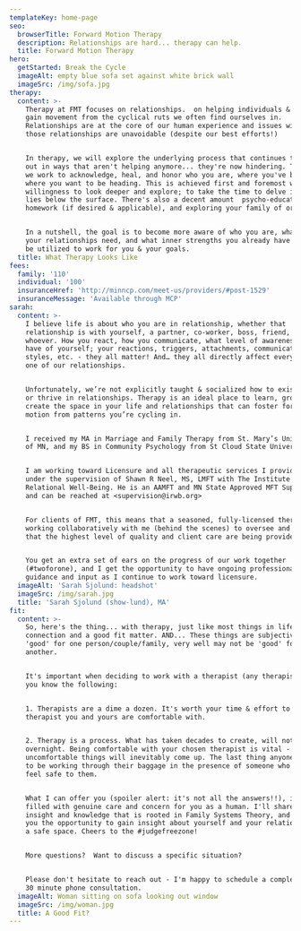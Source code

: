 ```yaml
---
templateKey: home-page
seo:
  browserTitle: Forward Motion Therapy
  description: Relationships are hard... therapy can help.
  title: Forward Motion Therapy
hero:
  getStarted: Break the Cycle
  imageAlt: empty blue sofa set against white brick wall
  imageSrc: /img/sofa.jpg
therapy:
  content: >-
    Therapy at FMT focuses on relationships.  on helping individuals & couples
    gain movement from the cyclical ruts we often find ourselves in.
    Relationships are at the core of our human experience and issues within
    those relationships are unavoidable (despite our best efforts!) 


    In therapy, we will explore the underlying process that continues to play
    out in ways that aren't helping anymore... they're now hindering. Together,
    we work to acknowledge, heal, and honor who you are, where you've been, and
    where you want to be heading. This is achieved first and foremost with your
    willingness to look deeper and explore; to take the time to delve into what
    lies below the surface. There's also a decent amount  psycho-education,
    homework (if desired & applicable), and exploring your family of origin.


    In a nutshell, the goal is to become more aware of who you are, what you and
    your relationships need, and what inner strengths you already have that can
    be utilized to work for you & your goals.
  title: What Therapy Looks Like
fees:
  family: '110'
  individual: '100'
  insuranceHref: 'http://minncp.com/meet-us/providers/#post-1529'
  insuranceMessage: 'Available through MCP'
sarah:
  content: >-
    I believe life is about who you are in relationship, whether that
    relationship is with yourself, a partner, co-worker, boss, friend, pet…
    whoever. How you react, how you communicate, what level of awareness you
    have of yourself; your reactions, triggers, attachments, communication
    styles, etc. - they all matter! And… they all directly affect every single
    one of our relationships.


    Unfortunately, we’re not explicitly taught & socialized how to exist, grow,
    or thrive in relationships. Therapy is an ideal place to learn, grow, and
    create the space in your life and relationships that can foster forward
    motion from patterns you’re cycling in.


    I received my MA in Marriage and Family Therapy from St. Mary’s University
    of MN, and my BS in Community Psychology from St Cloud State University.


    I am working toward Licensure and all therapeutic services I provide are
    under the supervision of Shawn R Neel, MS, LMFT with The Institute for
    Relational Well-Being. He is an AAMFT and MN State Approved MFT Supervisor
    and can be reached at <supervision@irwb.org>


    For clients of FMT, this means that a seasoned, fully-licensed therapist is
    working collaboratively with me (behind the scenes) to oversee and ensure
    that the highest level of quality and client care are being provided.


    You get an extra set of ears on the progress of our work together
    (#twoforone), and I get the opportunity to have ongoing professional
    guidance and input as I continue to work toward licensure.
  imageAlt: 'Sarah Sjolund: headshot'
  imageSrc: /img/sarah.jpg
  title: 'Sarah Sjolund (show-lund), MA'
fit:
  content: >-
    So, here's the thing... with therapy, just like most things in life,
    connection and a good fit matter. AND... These things are subjective; what's
    'good' for one person/couple/family, very well may not be 'good' for
    another.


    It's important when deciding to work with a therapist (any therapist) that
    you know the following:


    1. Therapists are a dime a dozen. It's worth your time & effort to find a
    therapist you and yours are comfortable with.


    2. Therapy is a process. What has taken decades to create, will not change
    overnight. Being comfortable with your chosen therapist is vital - because
    uncomfortable things will inevitably come up. The last thing anyone needs is
    to be working through their baggage in the presence of someone who doesn't
    feel safe to them. 


    What I can offer you (spoiler alert: it's not all the answers!!), is a space
    filled with genuine care and concern for you as a human. I'll share my
    insight and knowledge that is rooted in Family Systems Theory, and provide
    you the opportunity to gain insight about yourself and your relationships in
    a safe space. Cheers to the #judgefreezone!


    More questions?  Want to discuss a specific situation? 


    Please don't hesitate to reach out - I'm happy to schedule a complementary
    30 minute phone consultation.
  imageAlt: Woman sitting on sofa looking out window
  imageSrc: /img/woman.jpg
  title: A Good Fit?
---
```

